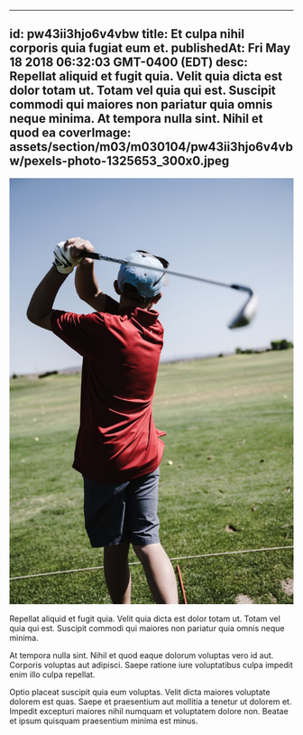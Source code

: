 
---
id: pw43ii3hjo6v4vbw
title: Et culpa nihil corporis quia fugiat eum et.
publishedAt: Fri May 18 2018 06:32:03 GMT-0400 (EDT)
desc: Repellat aliquid et fugit quia. Velit quia dicta est dolor totam ut. Totam vel quia qui est. Suscipit commodi qui maiores non pariatur quia omnis neque minima. At tempora nulla sint. Nihil et quod ea
coverImage: assets/section/m03/m030104/pw43ii3hjo6v4vbw/pexels-photo-1325653_300x0.jpeg
---

![image from pexels.com](assets/section/m03/m030104/pw43ii3hjo6v4vbw/pexels-photo-1325653.jpeg)

Repellat aliquid et fugit quia. Velit quia dicta est dolor totam ut. Totam vel quia qui est. Suscipit commodi qui maiores non pariatur quia omnis neque minima.
 
At tempora nulla sint. Nihil et quod eaque dolorum voluptas vero id aut. Corporis voluptas aut adipisci. Saepe ratione iure voluptatibus culpa impedit enim illo culpa repellat.
 
Optio placeat suscipit quia eum voluptas. Velit dicta maiores voluptate dolorem est quas. Saepe et praesentium aut mollitia a tenetur ut dolorem et. Impedit excepturi maiores nihil numquam et voluptatem dolore non. Beatae et ipsum quisquam praesentium minima est minus.


